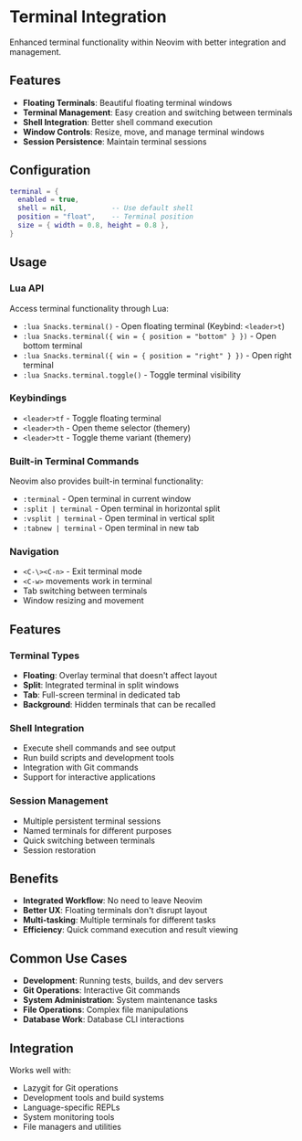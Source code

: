 # Terminal Integration

Enhanced terminal functionality within Neovim with better integration and management.

## Features

- **Floating Terminals**: Beautiful floating terminal windows
- **Terminal Management**: Easy creation and switching between terminals
- **Shell Integration**: Better shell command execution
- **Window Controls**: Resize, move, and manage terminal windows
- **Session Persistence**: Maintain terminal sessions

## Configuration

```lua
terminal = { 
  enabled = true,
  shell = nil,           -- Use default shell
  position = "float",    -- Terminal position
  size = { width = 0.8, height = 0.8 },
}
```

## Usage

### Lua API
Access terminal functionality through Lua:

- `:lua Snacks.terminal()` - Open floating terminal (Keybind: `<leader>t`)
- `:lua Snacks.terminal({ win = { position = "bottom" } })` - Open bottom terminal
- `:lua Snacks.terminal({ win = { position = "right" } })` - Open right terminal
- `:lua Snacks.terminal.toggle()` - Toggle terminal visibility

### Keybindings
- `<leader>tf` - Toggle floating terminal
- `<leader>th` - Open theme selector (themery)
- `<leader>tt` - Toggle theme variant (themery)

### Built-in Terminal Commands
Neovim also provides built-in terminal functionality:
- `:terminal` - Open terminal in current window
- `:split | terminal` - Open terminal in horizontal split
- `:vsplit | terminal` - Open terminal in vertical split
- `:tabnew | terminal` - Open terminal in new tab

### Navigation
- `<C-\><C-n>` - Exit terminal mode
- `<C-w>` movements work in terminal
- Tab switching between terminals
- Window resizing and movement

## Features

### Terminal Types
- **Floating**: Overlay terminal that doesn't affect layout
- **Split**: Integrated terminal in split windows
- **Tab**: Full-screen terminal in dedicated tab
- **Background**: Hidden terminals that can be recalled

### Shell Integration
- Execute shell commands and see output
- Run build scripts and development tools
- Integration with Git commands
- Support for interactive applications

### Session Management
- Multiple persistent terminal sessions
- Named terminals for different purposes
- Quick switching between terminals
- Session restoration

## Benefits

- **Integrated Workflow**: No need to leave Neovim
- **Better UX**: Floating terminals don't disrupt layout
- **Multi-tasking**: Multiple terminals for different tasks
- **Efficiency**: Quick command execution and result viewing

## Common Use Cases

- **Development**: Running tests, builds, and dev servers
- **Git Operations**: Interactive Git commands
- **System Administration**: System maintenance tasks
- **File Operations**: Complex file manipulations
- **Database Work**: Database CLI interactions

## Integration

Works well with:
- Lazygit for Git operations
- Development tools and build systems
- Language-specific REPLs
- System monitoring tools
- File managers and utilities